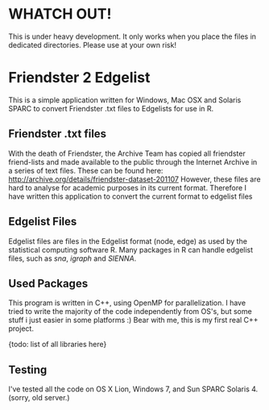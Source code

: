 WHATCH OUT!
===========================
This is under heavy development. It only works when you place the files in dedicated directories. Please use at your own risk!

Friendster 2 Edgelist
===========================

This is a simple application written for Windows, Mac OSX and Solaris SPARC to convert Friendster .txt files to Edgelists for use in R.

Friendster .txt files
---------------------------

With the death of Friendster, the Archive Team has copied all friendster friend-lists and made available to the public through the Internet Archive in a series of text files.
These can be found here: http://archive.org/details/friendster-dataset-201107
However, these files are hard to analyse for academic purposes in its current format. Therefore I have written this application to convert the current format to edgelist files

Edgelist Files
--------------------------

Edgelist files are files in the Edgelist format (node, edge) as used by the statistical computing software R. Many packages in R can handle edgelist files, such as _sna_, _igraph_ and _SIENNA_.

Used Packages
---------------------------

This program is written in C++, using OpenMP for parallelization. I have tried to write the majority of the code independently from OS's, but some stuff i just easier in some platforms :)
Bear with me, this is my first real C++ project.

{todo: list of all libraries here}

Testing
----------------------------
I've tested all the code on OS X Lion, Windows 7, and Sun SPARC Solaris 4. (sorry, old server.)
